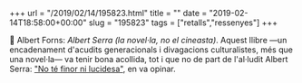 +++
url = "/2019/02/14/195823.html"
title = ""
date = "2019-02-14T18:58:00+00:00"
slug = "195823"
tags = ["retalls","ressenyes"]
+++

📖 Albert Forns: *Albert Serra (la novel·la, no el cineasta)*. Aquest llibre —un encadenament d'acudits generacionals i divagacions culturalistes, més que una novel·la— va tenir bona acollida, tot i que no de part de l'al·ludit Albert Serra: ["No té finor ni lucidesa"](https://play.ara.cat/Lartista-barrejar-se-realitat-damunt-missio-albert_serra_0_1063693658.html), en va opinar.

